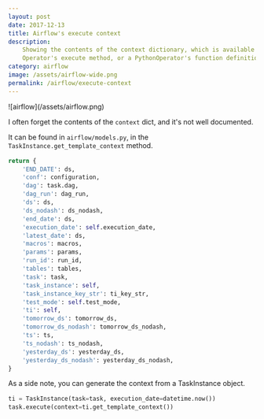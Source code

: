```yaml
---
layout: post
date: 2017-12-13
title: Airflow's execute context
description:
    Showing the contents of the context dictionary, which is available in an
    Operator's execute method, or a PythonOperator's function definition.
category: airflow
image: /assets/airflow-wide.png
permalink: /airflow/execute-context
---
```

<div class="wide-logos" markdown="1">
![airflow](/assets/airflow.png)
</div>

I often forget the contents of the `context` dict, and it's not well
documented.

It can be found in `airflow/models.py`, in the
`TaskInstance.get_template_context` method.

```python
return {
    'END_DATE': ds,
    'conf': configuration,
    'dag': task.dag,
    'dag_run': dag_run,
    'ds': ds,
    'ds_nodash': ds_nodash,
    'end_date': ds,
    'execution_date': self.execution_date,
    'latest_date': ds,
    'macros': macros,
    'params': params,
    'run_id': run_id,
    'tables': tables,
    'task': task,
    'task_instance': self,
    'task_instance_key_str': ti_key_str,
    'test_mode': self.test_mode,
    'ti': self,
    'tomorrow_ds': tomorrow_ds,
    'tomorrow_ds_nodash': tomorrow_ds_nodash,
    'ts': ts,
    'ts_nodash': ts_nodash,
    'yesterday_ds': yesterday_ds,
    'yesterday_ds_nodash': yesterday_ds_nodash,
}
```

As a side note, you can generate the context from a TaskInstance object.

```python
ti = TaskInstance(task=task, execution_date=datetime.now())
task.execute(context=ti.get_template_context())
```
